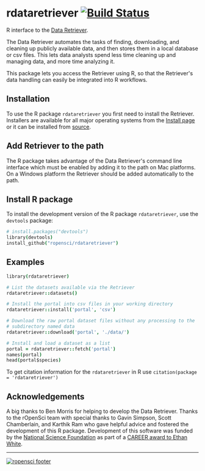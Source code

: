 rdataretriever [![Build Status](https://cranlogs.r-pkg.org/badges/grand-total/ecoretriever)](https://cran.rstudio.com/web/packages/ecoretriever/index.html)
============

R interface to the [Data Retriever](http://data-retriever.org).

The Data Retriever automates the tasks of finding, downloading, and cleaning up
publicly available data, and then stores them in a local database or csv
files. This lets data analysts spend less time cleaning up and managing data,
and more time analyzing it.

This package lets you access the Retriever using R, so that the Retriever's data
handling can easily be integrated into R workflows.

Installation
------------
To use the R package `rdataretriever` you first need to install the Retriever.
Installers are available for all major operating systems from the [Install page](http://www.data-retriever.org/#install)
or it can be installed from [source](https://github.com/weecology/retriever).

Add Retriever to the path
-------------------------
The R package takes advantage of the Data Retriever's command line interface
which must be enabled by adding it to the path on Mac platforms.
On a Windows platform the Retriever should be added automatically to the path.

Install R package
-----------------

To install the development version of the R package `rdataretriever`, use the `devtools` package:

```coffee
# install.packages("devtools")
library(devtools)
install_github("ropensci/rdataretriever")
```

Examples
--------
```coffee
library(rdataretriever)

# List the datasets available via the Retriever
rdataretriever::datasets()

# Install the portal into csv files in your working directory
rdataretriever::install('portal', 'csv')

# Download the raw portal dataset files without any processing to the
# subdirectory named data
rdataretriever::download('portal', './data/')

# Install and load a dataset as a list
portal = rdataretriever::fetch('portal')
names(portal)
head(portal$species)
```

To get citation information for the `rdataretriever` in R use `citation(package = 'rdataretriever')`

Acknowledgements
----------------
A big thanks to Ben Morris for helping to develop the Data Retriever.
Thanks to the rOpenSci team with special thanks to Gavin Simpson,
Scott Chamberlain, and Karthik Ram who gave helpful advice and fostered
the development of this R package.
Development of this software was funded by the [National Science Foundation](http://nsf.gov/)
as part of a [CAREER award to Ethan White](http://nsf.gov/awardsearch/showAward.do?AwardNumber=0953694).

---
[![ropensci footer](http://ropensci.org/public_images/github_footer.png)](http://ropensci.org)
